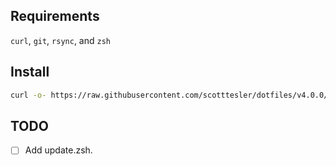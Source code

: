 ## Requirements

`curl`, `git`, `rsync`, and `zsh`

## Install

```bash
curl -o- https://raw.githubusercontent.com/scotttesler/dotfiles/v4.0.0/install.sh | zsh
```

## TODO

- [ ] Add update.zsh.
